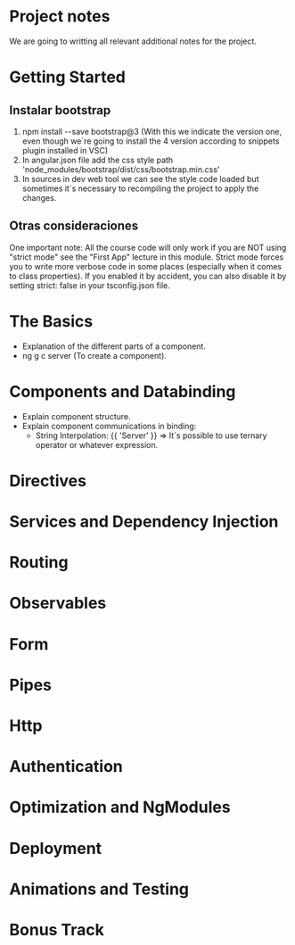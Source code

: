 # Project notes

We are going to writting all relevant additional notes for the project.

# Getting Started

## Instalar bootstrap

1) npm install --save bootstrap@3 (With this we indicate the version one, even though we´re going to install the 4 version according to snippets plugin installed in VSC)
2) In angular.json file add the css style path 'node_modules/bootstrap/dist/css/bootstrap.min.css'
3) In sources in dev web tool we can see the style code loaded but sometimes it´s necessary to recompiling the project to apply the changes.

## Otras consideraciones

One important note: All the course code will only work if you are NOT using "strict mode" see the "First App" lecture in this module. Strict mode forces you to write more verbose code in some places (especially when it comes to class properties). If you enabled it by accident, you can also disable it by setting strict: false in your tsconfig.json file.

# The Basics

- Explanation of the different parts of a component.
- ng g c server (To create a component).

# Components and Databinding

- Explain component structure.
- Explain component communications in binding:
  * String Interpolation: {{ 'Server' }} => It´s possible to use ternary operator or whatever expression.

# Directives

# Services and Dependency Injection

# Routing

# Observables

# Form

# Pipes

# Http

# Authentication

# Optimization and NgModules

# Deployment

# Animations and Testing

# Bonus Track
